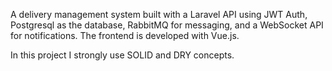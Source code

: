 A delivery management system built with a Laravel API using JWT Auth, Postgresql as the database, RabbitMQ for messaging, and a WebSocket API for notifications. The frontend is developed with Vue.js.

In this project I strongly use SOLID and DRY concepts.
